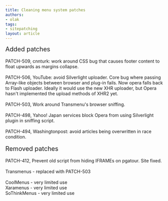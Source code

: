 ```yaml
---
title: Cleaning menu system patches
authors:
- olak
tags:
- sitepatching
layout: article
---
```

<span style="font-size: 140%">Added patches</span><br/><br/>PATCH-509, cnnturk: work around CSS bug that causes footer content to float upwards as margins collapse.<br/><br/>PATCH-506, YouTube: avoid Silverlight uploader. Core bug where passing Array-like objects between browser and plug-in fails. Now opera falls back to Flash uploader. Ideally it would use the new XHR uploader, but Opera hasn&#39;t implemented the upload methods of XHR2 yet.<br/><br/>PATCH-503, Work around Transmenu&#39;s browser sniffing.<br/><br/>PATCH-498, Yahoo! Japan services block Opera from using Silverlight plugin in sniffing script.<br/><br/>PATCH-494, Washingtonpost: avoid articles being overwritten in race condition.<br/> <br/><span style="font-size: 140%">Removed patches</span><br/><br/>PATCH-412, Prevent old script from hiding IFRAMEs on pgatour. Site fixed.<br/><br/>Transmenus - replaced with PATCH-503<br/><br/>CoolMenus - very limited use<br/>Xaramenus - very limited use<br/>SoThinkMenus - very limited use
